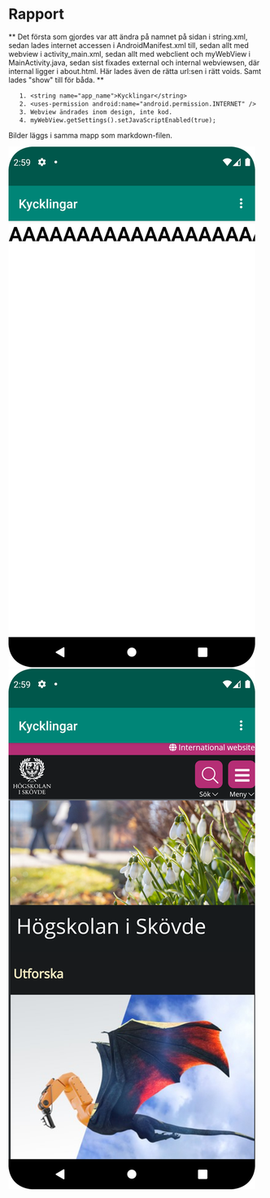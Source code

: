 
# Rapport

**
Det första som gjordes var att ändra på namnet på sidan i string.xml, 
sedan lades internet accessen i AndroidManifest.xml till, sedan allt med webview 
i activity_main.xml, sedan allt med webclient och myWebView i MainActivity.java,
sedan sist fixades external och internal webviewsen, där internal ligger i about.html.
Här lades även de rätta url:sen i rätt voids. Samt lades "show" till för båda.
**

```
   1. <string name="app_name">Kycklingar</string>
   2. <uses-permission android:name="android.permission.INTERNET" />
   3. Webview ändrades inom design, inte kod.
   4. myWebView.getSettings().setJavaScriptEnabled(true);
```

Bilder läggs i samma mapp som markdown-filen.

![](Screenshot_20240411_145927.png)
![](Screenshot_20240411_145952.png)
